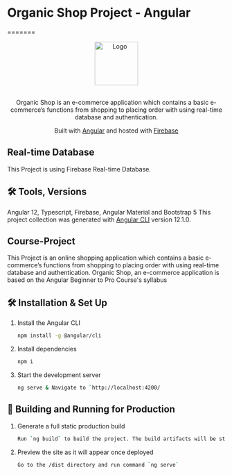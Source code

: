 # Organic Shop Project - Angular
=======

<div align="center">
  <img alt="Logo" src="https://portfolio-andras-varga.web.app/assets/images/logo.svg" width="100" />
</div>
<br>
<p align="center">
  Organic Shop is an e-commerce application which contains a basic e-commerce’s functions from shopping to placing order with using real-time database and authentication.
</p>
<p align="center">
  Built with <a href="https://angular.io/" target="_blank">Angular</a> and hosted with <a href="https://firebase.google.com/" target="_blank">Firebase</a>
</p>

## Real-time Database

This Project is using Firebase Real-time Database.

## 🛠 Tools, Versions
Angular 12, Typescript, Firebase, Angular Material and Bootstrap 5
This project collection was generated with [Angular CLI](https://github.com/angular/angular-cli) version 12.1.0.

## Course-Project

This Project is an online shopping application which contains a basic e-commerce’s functions from shopping to placing order with using real-time database and authentication.
Organic Shop, an e-commerce application is based on the Angular Beginner to Pro Course's syllabus

## 🛠 Installation & Set Up

1. Install the Angular CLI

   ```sh
   npm install -g @angular/cli
   ```

3. Install dependencies

   ```sh
   npm i
   ```

4. Start the development server

   ```sh
   ng serve & Navigate to `http://localhost:4200/
   ```

## 🚀 Building and Running for Production

1. Generate a full static production build

   ```sh
   Run `ng build` to build the project. The build artifacts will be stored in the `dist/` directory. Use the `--prod` flag for a production build.
   ```

1. Preview the site as it will appear once deployed

   ```sh
   Go to the /dist directory and run command `ng serve`
   ```

